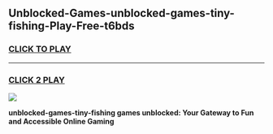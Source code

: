 
## Unblocked-Games-unblocked-games-tiny-fishing-Play-Free-t6bds
<h3>
<a href="https://premium76.site?title=unblocked-games-tiny-fishing&ref=18A">CLICK TO PLAY</a></h3>
<hr>

<h3>
<a href="https://premium76.site?title=unblocked-games-tiny-fishing&ref=18A">CLICK 2 PLAY</a>
  
</h3>

<a href="https://premium76.site?title=unblocked-games-tiny-fishing&ref=18A"><img src="https://clearcache.store/games.png"></a>


**unblocked-games-tiny-fishing games unblocked: Your Gateway to Fun and Accessible Online Gaming**
